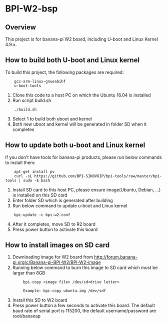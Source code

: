 # BPI-W2-bsp

Overview
------------
This project is for banana-pi W2 board, including U-boot and Linux Kernel 4.9.x.

How to build both U-boot and Linux kernel
------------------------------------------
To build this project, the following packages are required:
```
	gcc-arm-linux-gnueabihf 
	u-boot-tools
```
1. Clone this code to a host PC on which the Ubuntu 16.04 is installed
2. Run script build.sh
```
	./build.sh
```
3. Select 1 to build both uboot and kernel
4. Both new uboot and kernel will be generated in folder SD when it completes

How to update both u-boot and Linux kernel
--------------------------------------------
If you don't have tools for banana-pi products, please run below commands to install them:
```
	apt-get install pv
	curl -sL https://github.com/BPI-SINOVOIP/bpi-tools/raw/master/bpi-tools | sudo -E bash
```
1. Install SD card to this host PC, please ensure image(Ubuntu, Debian, ...) is installed on this SD card
2. Enter folder SD which is generated after building
3. Run below command to update u-boot and Linux kernel
```
	bpi-update -c bpi-w2.conf
```
4. After it completes, move SD to R2 board
5. Press power button to activate this board

How to install images on SD card
------------------------------------------
1. Downloading image for W2 board from http://forum.banana-pi.org/c/Banana-pi-BPI-W2/BPI-W2-image
2. Running below command to burn this image to SD card which must be larger than 8GB
```
		bpi-copy <image file> /dev/sd<drive letter>

		Example: bpi-copy ubuntu.img /dev/sdf
```
3. Install this SD to W2 board
4. Press power button a few seconds to activate this board. The default baud rate of serial port is 115200, the default username/password are root/bananap

